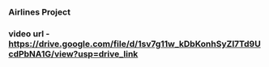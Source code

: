 ### Airlines Project
### video url - https://drive.google.com/file/d/1sv7g11w_kDbKonhSyZl7Td9UcdPbNA1G/view?usp=drive_link
